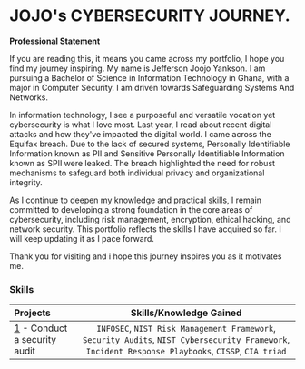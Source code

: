   # JOJO's CYBERSECURITY JOURNEY.
**Professional Statement**

If you are reading this, it means you came across my portfolio, I hope you find my journey inspiring. 
My name is Jefferson Joojo Yankson. I am pursuing a Bachelor of Science in Information Technology in Ghana, with a major in Computer Security.
I am driven towards Safeguarding Systems And Networks.

In information technology, I see a purposeful and versatile vocation yet cybersecurity is what I love most. Last year, I read about recent digital attacks and how they've impacted 
the digital world. I came across the Equifax breach. Due to the lack of secured systems, Personally Identifiable Information known as PII and Sensitive Personally Identifiable Information known as SPII were leaked. 
The breach highlighted the need for robust mechanisms to safeguard both individual privacy and organizational integrity.

As I continue to deepen my knowledge and practical skills, I remain committed to developing a strong foundation in the core areas of cybersecurity, including risk management, encryption, ethical hacking, and network security.
This portfolio reflects the skills I have acquired so far. I will keep updating it as I pace forward. 

Thank you for visiting and i hope this journey inspires you as it motivates me.

### Skills  
| Projects | Skills/Knowledge Gained | 
| :--- |:---:|
| [1](https://github.com/jj-yankson/Jojo-s-Cybersecurity-Portfolio/tree/main) - Conduct a security audit | `INFOSEC`, `NIST Risk Management Framework`, `Security Audits`, `NIST Cybersecurity Framework`, `Incident Response Playbooks`, `CISSP`, `CIA triad` |
